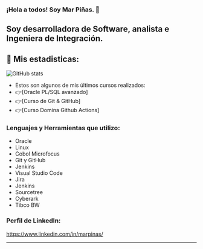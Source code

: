 
### ¡Hola a todos! Soy Mar Piñas. 👋

## Soy desarrolladora de Software, analista e Ingeniera de Integración.


## 🔎 Mis estadisticas:    
![GitHub stats](https://github-readme-stats.vercel.app/api?username=marpinas&show_icons=true&theme=tokyonight)



- Estos son algunos de mis últimos cursos realizados:
- 👉[Oracle PL/SQL avanzado]
- 👉[Curso de Git & GitHub]
- 👉[Curso Domina Github Actions]


### Lenguajes y Herramientas que utilizo:

- Oracle
- Linux
- Cobol Microfocus
- Git y GitHub
- Jenkins
- Visual Studio Code
- Jira
- Jenkins
- Sourcetree
- Cyberark
- Tibco BW



### Perfil de LinkedIn:

 https://www.linkedin.com/in/marpinas/

---





